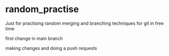 # random_practise
Just for practising random merging and branching techniques for git in free time

first change in main branch

making changes and doing a push requests